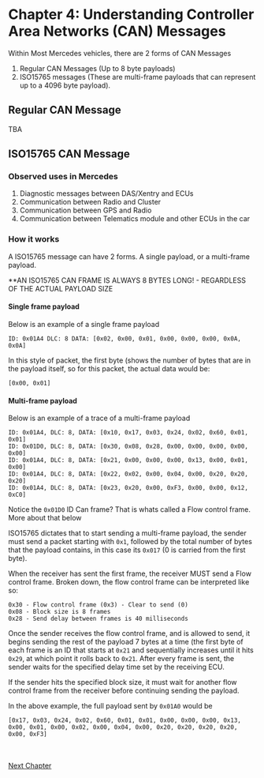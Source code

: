 # Chapter 4: Understanding Controller Area Networks (CAN) Messages

Within Most Mercedes vehicles, there are 2 forms of CAN Messages
1. Regular CAN Messages (Up to 8 byte payloads)
2. ISO15765 messages (These are multi-frame payloads that can represent up to a 4096 byte payload).


## Regular CAN Message
TBA

## ISO15765 CAN Message

### Observed uses in Mercedes
1. Diagnostic messages between DAS/Xentry and ECUs
2. Communication between Radio and Cluster
3. Communication between GPS and Radio
4. Communication between Telematics module and other ECUs in the car


### How it works

A ISO15765 message can have 2 forms. A single payload, or a multi-frame payload.

**AN ISO15765 CAN FRAME IS ALWAYS 8 BYTES LONG! - REGARDLESS OF THE ACTUAL PAYLOAD SIZE

#### Single frame payload
Below is an example of a single frame payload
```
ID: 0x01A4 DLC: 8 DATA: [0x02, 0x00, 0x01, 0x00, 0x00, 0x00, 0x0A, 0x0A]
```
In this style of packet, the first byte (shows the number of bytes that are in the payload itself, so for this packet, the actual data would be:
```
[0x00, 0x01]
```

#### Multi-frame payload
Below is an example of a trace of a multi-frame payload
```
ID: 0x01A4, DLC: 8, DATA: [0x10, 0x17, 0x03, 0x24, 0x02, 0x60, 0x01, 0x01]
ID: 0x01D0, DLC: 8, DATA: [0x30, 0x08, 0x28, 0x00, 0x00, 0x00, 0x00, 0x00]
ID: 0x01A4, DLC: 8, DATA: [0x21, 0x00, 0x00, 0x00, 0x13, 0x00, 0x01, 0x00]
ID: 0x01A4, DLC: 8, DATA: [0x22, 0x02, 0x00, 0x04, 0x00, 0x20, 0x20, 0x20]
ID: 0x01A4, DLC: 8, DATA: [0x23, 0x20, 0x00, 0xF3, 0x00, 0x00, 0x12, 0xC0]
```
Notice the `0x01D0` ID Can frame? That is whats called a Flow control frame. More about that below

ISO15765 dictates that to start sending a multi-frame payload, the sender must send a packet starting with `0x1`, followed by the total number of bytes that the payload contains, in this case its `0x017` (0 is carried from the first byte).

When the receiver has sent the first frame, the receiver MUST send a Flow control frame. Broken down, the flow control frame can be interpreted like so:
```
0x30 - Flow control frame (0x3) - Clear to send (0)
0x08 - Block size is 8 frames
0x28 - Send delay between frames is 40 milliseconds
```

Once the sender receives the flow control frame, and is allowed to send, it begins sending the rest of the payload 7 bytes at a time (the first byte of each frame is an ID that starts at `0x21` and sequentially increases until it hits `0x29`, at which point it rolls back to `0x21`. After every frame is sent, the sender waits for the specified delay time set by the receiving ECU.

If the sender hits the specified block size, it must wait for another flow control frame from the receiver before continuing sending the payload.

In the above example, the full payload sent by `0x01A0` would be
```
[0x17, 0x03, 0x24, 0x02, 0x60, 0x01, 0x01, 0x00, 0x00, 0x00, 0x13, 0x00, 0x01, 0x00, 0x02, 0x00, 0x04, 0x00, 0x20, 0x20, 0x20, 0x20, 0x00, 0xF3]
```
<br><br>
[Next Chapter](Chapter%205%20Understanding%20Mercedes-Benz%20Signal%20Acquisition%20Modules%20(SAM).md)
